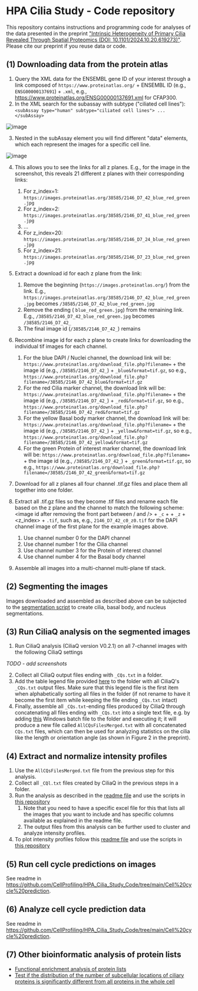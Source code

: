 # HPA Cilia Study - Code repository
This repository contains instructions and programming code for analyses of the data presented in the preprint ["Intrinsic Heterogeneity of Primary Cilia Revealed Through Spatial Proteomics (DOI: 10.1101/2024.10.20.619273)"](https://www.biorxiv.org/content/10.1101/2024.10.20.619273). Please cite our preprint if you reuse data or code.

## (1) Downloading data from the protein atlas
1. Query the XML data for the ENSEMBL gene ID of your interest through a link composed of ```https://www.proteinatlas.org/``` + ENSEMBL ID (e.g., ```ENSG00000137691```) + ```.xml```, e.g., https://www.proteinatlas.org/ENSG00000137691.xml for CFAP300.
2. In the XML search for the subassay with subtype ("ciliated cell lines"): ```<subAssay type="human" subtype="ciliated cell lines"> ... </subAssay>```

![image](https://github.com/user-attachments/assets/d36c0976-48eb-4c22-b280-77ef9b9c0a4c)


3. Nested in the subAssay element you will find different "data" elements, which each represent the images for a specific cell line.

![image](https://github.com/user-attachments/assets/675443fd-7e28-4ee8-b95e-bf596999fde8)

4. This allows you to see the links for all z planes. E.g., for the image in the screenshot, this reveals 21 different z planes with their corresponding links:
   1. For z_index=1: ```https://images.proteinatlas.org/38585/2146_D7_42_blue_red_green.jpg```
   2. For z_index=2: ```https://images.proteinatlas.org/38585/2146_D7_41_blue_red_green.jpg```
   3. ...
   4. For z_index=20: ```https://images.proteinatlas.org/38585/2146_D7_24_blue_red_green.jpg```
   5. For z_index=21: ```https://images.proteinatlas.org/38585/2146_D7_23_blue_red_green.jpg```

5. Extract a download id for each z plane from the link:
   1. Remove the beginning (```https://images.proteinatlas.org/```) from the link. E.g., ```https://images.proteinatlas.org/38585/2146_D7_42_blue_red_green.jpg``` becomes ```/38585/2146_D7_42_blue_red_green.jpg```
   2. Remove the ending ( ```blue_red_green.jpg```) from the remaining link. E.g.,  ```/38585/2146_D7_42_blue_red_green.jpg``` becomes ```/38585/2146_D7_42_```
   3. The final image id (```/38585/2146_D7_42_```) remains

6. Recombine image id for each z plane to create links for downloading the individual tif images for each channel.
   1. For the blue DAPI / Nuclei channel, the download link will be: ```https://www.proteinatlas.org/download_file.php?filename=``` + the image id (e.g., ```/38585/2146_D7_42_```) + ```_blue&format=tif.gz```, so e.g., ```https://www.proteinatlas.org/download_file.php?filename=/38585/2146_D7_42_blue&format=tif.gz```
   2. For the red Cilia marker channel, the download link will be: ```https://www.proteinatlas.org/download_file.php?filename=``` + the image id (e.g., ```/38585/2146_D7_42_```) + ```_red&format=tif.gz```, so e.g., ```https://www.proteinatlas.org/download_file.php?filename=/38585/2146_D7_42_red&format=tif.gz```
   3. For the yellow Basal body marker channel, the download link will be: ```https://www.proteinatlas.org/download_file.php?filename=``` + the image id (e.g., ```/38585/2146_D7_42_```) + ```_yellow&format=tif.gz```, so e.g., ```https://www.proteinatlas.org/download_file.php?filename=/38585/2146_D7_42_yellow&format=tif.gz```
   4. For the green Protein of interest marker channel, the download link will be: ```https://www.proteinatlas.org/download_file.php?filename=``` + the image id (e.g., ```/38585/2146_D7_42_```) + ```_green&format=tif.gz```, so e.g., ```https://www.proteinatlas.org/download_file.php?filename=/38585/2146_D7_42_green&format=tif.gz```

7. Download for all z planes all four channel .tif.gz files and place them all together into one folder.

8. Extract all .tif.gz files so they become .tif files and rename each file based on the z plane and the channel to match the following scheme: <image id after removing the front part between / and /> + ```_c``` + <channel number> + ```_z``` + <z_index> + ```.tif```, such as, e.g., ```2146_D7_42_c0_z0.tif``` for the DAPI channel image of the first plane for the example images above.
   1. Use channel number 0 for the DAPI channel
   2. Use channel number 1 for the Cilia channel
   3. Use channel number 3 for the Protein of interest channel
   4. Use channel number 4 for the Basal body channel

9. Assemble all images into a multi-channel multi-plane tif stack.

## (2) Segmenting the images
Images downloaded and assembled as described above can be subjected to the [segmentation script](https://github.com/CellProfiling/HPA_Cilia_Study_Code/tree/main/Image%20segmentation) to create cilia, basal body, and nucleus segmentations.

## (3)  Run CiliaQ analysis on the segmented images
1. Run CiliaQ analysis (CiliaQ version V0.2.1) on all 7-channel images with the following CiliaQ settings

*TODO - add screenshots*

2. Collect all CiliaQ output files ending with ```_CQs.txt``` in a folder.
3. Add the table legend file provided [here](https://github.com/CellProfiling/HPA_Cilia_Study_Code/blob/main/Merging_CiliaQ_output_files/0000_Header_CQs.txt) to the folder with all CiliaQ's ```_CQs.txt``` output files. Make sure that this legend file is the first item when alphabetically sorting all files in the folder (if not rename to have it become the first item while keeping the file ending ```_CQs.txt``` intact)
4. Finally, assemble all ```_CQs.txt```-ending files produced by CiliaQ through concatenating all files ending with ```_CQs.txt``` into a single text file, e.g. by adding [this](https://github.com/CellProfiling/HPA_Cilia_Study_Code/blob/main/Merging_CiliaQ_output_files/Combiner.bat) Windows batch file to the folder and executing it; it will produce a new file called ```AllCQsFilesMerged.txt``` with all concatenated ```CQs.txt``` files, which can then be used for analyzing statistics on the cilia like the length or orientation angle (as shown in Figure 2 in the preprint).
 
## (4) Extract and normalize intensity profiles
1. Use the ```AllCQsFilesMerged.txt``` file from the previous step for this analysis.
2. Collect all ```_CQl.txt``` files created by CiliaQ in the previous steps in a folder.
3. Run the analysis as described in the [readme file](https://github.com/CellProfiling/HPA_Cilia_Study_Code/blob/main/Cilia%20profile%20analysis/readme_create_cilia_profiles.md) and use the scripts in [this repository](https://github.com/CellProfiling/HPA_Cilia_Study_Code/tree/main/Cilia%20profile%20analysis)
   1. Note that you need to have a specific excel file for this that lists all the images that you want to include and has specific columns available as explained in the readme file.
   2. The output files from this analysis can be further used to cluster and analyze intensity profiles.
4. To plot intensity profiles follow this [readme file](https://github.com/CellProfiling/HPA_Cilia_Study_Code/blob/main/Cilia%20profile%20analysis/readme_plot_profiles.md) and use the scripts in [this repository](https://github.com/CellProfiling/HPA_Cilia_Study_Code/tree/main/Cilia%20profile%20analysis)

## (5) Run cell cycle predictions on images
See readme in https://github.com/CellProfiling/HPA_Cilia_Study_Code/tree/main/Cell%20cycle%20prediction.

## (6) Analyze cell cycle prediction data
See readme in https://github.com/CellProfiling/HPA_Cilia_Study_Code/tree/main/Cell%20cycle%20prediction.

## (7) Other bioinformatic analysis of protein lists
- [Functional enrichment analysis of protein lists](https://github.com/CellProfiling/HPA_Cilia_Study_Code/tree/main/functional-enrichment-analysis)
- [Test if the distribution of the number of subcellular locations of ciliary proteins is significantly different from all proteins in the whole cell](https://github.com/CellProfiling/HPA_Cilia_Study_Code/blob/main/supplementary-figure-s2/statistical_analysis_protein_multilocalization.ipynb)
